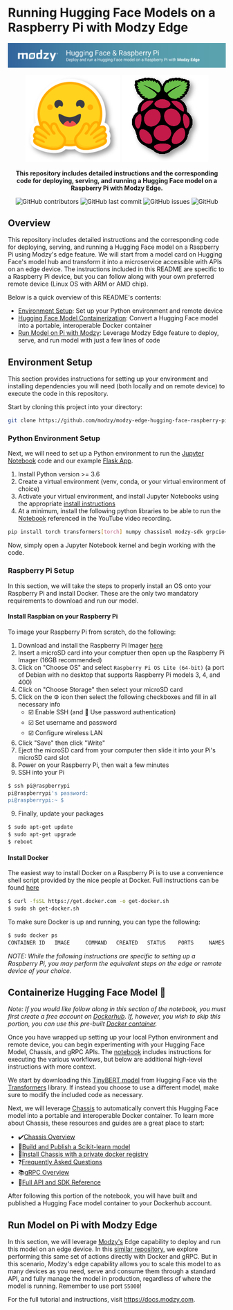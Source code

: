 # Running Hugging Face Models on a Raspberry Pi with Modzy Edge

![Modzy Logo](./images/banner-modzy.png)

<div align="center">

![Hugging Face Logo](./flask-app/app/static/images/hf-logo.png)
![Raspberry Pi Logo](./flask-app/app/static/images/rp.png)

**This repository includes detailed instructions and the corresponding code for deploying, serving, and running a Hugging Face model on a Raspberry Pi with Modzy Edge.**

![GitHub contributors](https://img.shields.io/github/contributors/modzy/modzy-edge-hugging-face-raspberry-pi?logo=GitHub&style=flat)
![GitHub last commit](https://img.shields.io/github/last-commit/modzy/modzy-edge-hugging-face-raspberry-pi?logo=GitHub&style=flat)
![GitHub issues](https://img.shields.io/github/issues-raw/modzy/modzy-edge-hugging-face-raspberry-pi?logo=github&style=flat)
![GitHub](https://img.shields.io/github/license/modzy/modzy-edge-hugging-face-raspberry-pi?logo=apache&style=flat)

</div>

## Overview

This repository includes detailed instructions and the corresponding code for deploying, serving, and running a Hugging Face model on a Raspberry Pi using Modzy's edge feature. We will start from a model card on Hugging Face's model hub and transform it into a microservice accessible with APIs on an edge device. The instructions included in this README are specific to a Raspberry Pi device, but you can follow along with your own preferred remote device (Linux OS with ARM or AMD chip).

Below is a quick overview of this README's contents:

* [Environment Setup](#environment-setup): Set up your Python environment and remote device
* [Hugging Face Model Containerization](#containerize-hugging-face-model): Convert a Hugging Face model into a portable, interoperable Docker container
* [Run Model on Pi with Modzy](#run-model-on-pi-with-modzy-edge): Leverage Modzy Edge feature to deploy, serve, and run model with just a few lines of code

## Environment Setup

This section provides instructions for setting up your environment and installing dependencies you will need (both locally and on remote device) to execute the code in this repository.

Start by cloning this project into your directory:

```bash
git clone https://github.com/modzy/modzy-edge-hugging-face-raspberry-pi.git
```

### Python Environment Setup

Next, we will need to set up a Python environment to run the [Jupyter Notebook](./Hugging%20Face%20%26%20Raspberry%20Pi%20with%20Modzy%20Edge.ipynb) code and our example [Flask App](./flask-app/README.md).

1. Install Python version >= 3.6
2. Create a virtual environment (venv, conda, or your virtual environment of choice)
3. Activate your virtual environment, and install Jupyter Notebooks using the appropriate [install instructions](https://jupyter.org/install)
4. At a minimum, install the following python libraries to be able to run the [Notebook](./Hugging%20Face%20%26%20Raspberry%20Pi%20Tech%20Talk.ipynb) referenced in the YouTube video recording.

```bash
pip install torch transformers[torch] numpy chassisml modzy-sdk grpcio~=1.50.0 protobuf~=4.21.9 google-api-core~=2.8.1
```

Now, simply open a Jupyter Notebook kernel and begin working with the code.

### Raspberry Pi Setup

In this section, we will take the steps to properly install an OS onto your Raspberry Pi and install Docker. These are the only two mandatory requirements to download and run our model. 

#### Install Raspbian on your Raspberry Pi
To image your Raspberry Pi from scratch, do the following:
1. Download and install the Raspberry Pi Imager [here](https://www.raspberrypi.com/software/)
2. Insert a microSD card into your comptuer then open up the Raspberry Pi Imager (16GB recommended)
3. Click on "Choose OS" and select `Raspberry Pi OS Lite (64-bit)` (a port of Debian with no desktop that supports Raspberry Pi models 3, 4, and 400)
4. Click on "Choose Storage" then select your microSD card
5. Click on the ⚙️ icon then select the following checkboxes and fill in all necessary info
    * ☑️ Enable SSH (and 🔘 Use password authentication)
    * ☑️ Set username and password
    * ☑️ Configure wireless LAN
5. Click "Save" then click "Write"
6. Eject the microSD card from your computer then slide it into your Pi's microSD card slot
7. Power on your Raspberry Pi, then wait a few minutes
8. SSH into your Pi

```bash
$ ssh pi@raspberrypi
pi@raspberrypi's password:
pi@raspberrypi:~ $
```

9. Finally, update your packages

```bash
$ sudo apt-get update
$ sudo apt-get upgrade
$ reboot
```

#### Install Docker
The easiest way to install Docker on a Raspberry Pi is to use a convenience shell script provided by the nice people at Docker. Full instructions can be found [here](https://docs.docker.com/engine/install/debian/)

```bash
$ curl -fsSL https://get.docker.com -o get-docker.sh
$ sudo sh get-docker.sh
```

To make sure Docker is up and running, you can type the following:

```bash
$ sudo docker ps
CONTAINER ID   IMAGE     COMMAND   CREATED   STATUS    PORTS     NAMES
```

*NOTE: While the following instructions are specific to setting up a Raspberry Pi, you may perform the equivalent steps on the edge or remote device of your choice.*

## Containerize Hugging Face Model :hugs:

*Note: If you would like follow along in this section of the notebook, you must first create a free account on [Dockerhub](https://hub.docker.com/signup). If, however, you wish to skip this portion, you can use this pre-built [Docker container](https://hub.docker.com/repository/docker/modzy/tinybert-arm).*

Once you have wrapped up setting up your local Python environment and remote device, you can begin experimenting with your Hugging Face Model, Chassis, and gRPC APIs. The [notebook](./Hugging%20Face%20%26%20Raspberry%20Pi%20Tech%20Talk.ipynb) includes instructions for executing the various workflows, but below are additional high-level instructions with more context.

We start by downloading this [TinyBERT model](https://huggingface.co/gokuls/BERT-tiny-emotion-intent?text=I+like+you.+I+love+you) from Hugging Face via the [Transformers](https://huggingface.co/docs/transformers/main/en/index) library. If instead you choose to use a different model, make sure to modify the included code as necessary.

Next, we will leverage [Chassis](https://chassis.ml) to automatically convert this Hugging Face model into a portable and interoperable Docker container. To learn more about Chassis, these resources and guides are a great place to start:
* ✔️[Chassis Overview](https://chassis.ml/conceptual-guides/overview/)
* 🚧[Build and Publish a Scikit-learn model](https://chassis.ml/tutorials/ds-connect/)
* 🔌[Install Chassis with a private docker registry](https://chassis.ml/how-to-guides/private-registry/)
* ❓[Frequently Asked Questions](https://chassis.ml/common-errors/)
* 📚[gRPC Overview](https://chassis.ml/conceptual-guides/grpc/)
* 📑[Full API and SDK Reference](https://chassis.ml/service-reference/)

After following this portion of the notebook, you will have built and published a Hugging Face model container to your Dockerhub account.

## Run Model on Pi with Modzy Edge

In this section, we will leverage [Modzy's](https://modzy.com) Edge capability to deploy and run this model on an edge device. In this [similar repository](https://github.com/modzy/hugging-face-raspberry-pi), we explore performing this same set of actions directly with Docker and gRPC. But in this scenario, Modzy's edge capability allows you to scale this model to as many devices as you need, serve and consume them through a standard API, and fully manage the model in production, regardless of where the model is running. Remember to use port `55000`!

For the full tutorial and instructions, visit https://docs.modzy.com.
